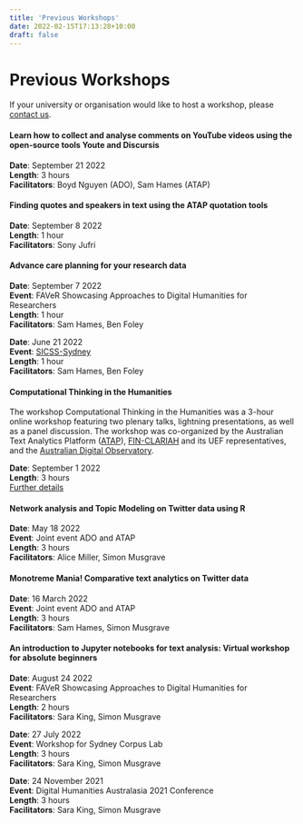```yaml
---
title: 'Previous Workshops'
date: 2022-02-15T17:13:28+10:00
draft: false
---
```


# Previous Workshops

If your university or organisation would like to host a workshop, please [contact us](mailto:info@atap.edu.au).

#### Learn how to collect and analyse comments on YouTube videos using the open-source tools Youte and Discursis

**Date**: September 21 2022 <br>
**Length**: 3 hours <br>
**Facilitators**: Boyd Nguyen (ADO), Sam Hames (ATAP)

#### Finding quotes and speakers in text using the ATAP quotation tools

**Date**: September 8 2022 <br>
**Length**: 1 hour <br>
**Facilitators**: Sony Jufri

#### Advance care planning for your research data

**Date**: September 7 2022 <br>
**Event**: FAVeR Showcasing Approaches to Digital Humanities for Researchers <br>
**Length**: 1 hour <br>
**Facilitators**: Sam Hames, Ben Foley

**Date**: June 21 2022 <br>
**Event**: [SICSS-Sydney](https://sicss.io/2022/sydney/) <br>
**Length**: 1 hour <br>
**Facilitators**: Sam Hames, Ben Foley

#### Computational Thinking in the Humanities

The workshop Computational Thinking in the Humanities was a 3-hour online workshop featuring two plenary talks, lightning presentations, as well as a panel discussion. The workshop was co-organized by the Australian Text Analytics Platform ([ATAP](https://www.atap.edu.au/)), [FIN-CLARIAH](https://www.kielipankki.fi/organization/fin-clariah/) and its UEF representatives, and the [Australian Digital Observatory](https://www.digitalobservatory.net.au/).

**Date**: September 1 2022 <br>
**Length**: 3 hours <br>
[Further details](https://ladal.edu.au/compthink.html)

#### Network analysis and Topic Modeling on Twitter data using R

**Date**: May 18 2022 <br>
**Event**: Joint event ADO and ATAP <br>
**Length**: 3 hours <br>
**Facilitators**: Alice Miller, Simon Musgrave

#### Monotreme Mania! Comparative text analytics on Twitter data

**Date**: 16 March 2022 <br>
**Event**: Joint event ADO and ATAP <br>
**Length**: 3 hours <br>
**Facilitators**: Sam Hames, Simon Musgrave

#### An introduction to Jupyter notebooks for text analysis: Virtual workshop for absolute beginners

**Date**: August 24 2022 <br>
**Event**: FAVeR Showcasing Approaches to Digital Humanities for Researchers<br>
**Length**: 2 hours <br>
**Facilitators**: Sara King, Simon Musgrave

**Date**: 27 July 2022 <br>
**Event**: Workshop for Sydney Corpus Lab <br>
**Length**: 3 hours <br>
**Facilitators**: Sara King, Simon Musgrave

**Date**: 24 November 2021 <br>
**Event**: Digital Humanities Australasia 2021 Conference <br>
**Length**: 3 hours <br>
**Facilitators**: Sara King, Simon Musgrave


